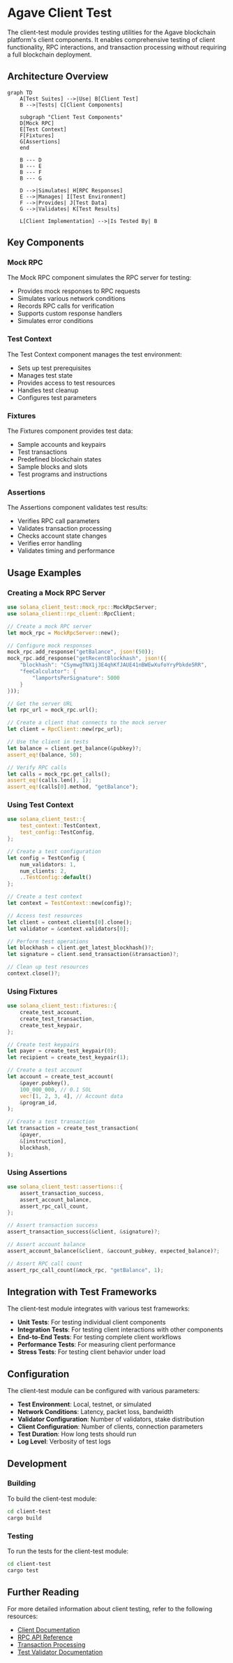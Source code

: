 # Agave Client Test

The client-test module provides testing utilities for the Agave blockchain platform's client components. It enables comprehensive testing of client functionality, RPC interactions, and transaction processing without requiring a full blockchain deployment.

## Architecture Overview

```mermaid
graph TD
    A[Test Suites] -->|Use| B[Client Test]
    B -->|Tests| C[Client Components]
    
    subgraph "Client Test Components"
    D[Mock RPC]
    E[Test Context]
    F[Fixtures]
    G[Assertions]
    end
    
    B --- D
    B --- E
    B --- F
    B --- G
    
    D -->|Simulates| H[RPC Responses]
    E -->|Manages| I[Test Environment]
    F -->|Provides| J[Test Data]
    G -->|Validates| K[Test Results]
    
    L[Client Implementation] -->|Is Tested By| B
```

## Key Components

### Mock RPC
The Mock RPC component simulates the RPC server for testing:
- Provides mock responses to RPC requests
- Simulates various network conditions
- Records RPC calls for verification
- Supports custom response handlers
- Simulates error conditions

### Test Context
The Test Context component manages the test environment:
- Sets up test prerequisites
- Manages test state
- Provides access to test resources
- Handles test cleanup
- Configures test parameters

### Fixtures
The Fixtures component provides test data:
- Sample accounts and keypairs
- Test transactions
- Predefined blockchain states
- Sample blocks and slots
- Test programs and instructions

### Assertions
The Assertions component validates test results:
- Verifies RPC call parameters
- Validates transaction processing
- Checks account state changes
- Verifies error handling
- Validates timing and performance

## Usage Examples

### Creating a Mock RPC Server

```rust
use solana_client_test::mock_rpc::MockRpcServer;
use solana_client::rpc_client::RpcClient;

// Create a mock RPC server
let mock_rpc = MockRpcServer::new();

// Configure mock responses
mock_rpc.add_response("getBalance", json!(50));
mock_rpc.add_response("getRecentBlockhash", json!({
    "blockhash": "CSymwgTNX1j3E4qhKfJAUE41nBWEwXufoYryPbkde5RR",
    "feeCalculator": {
        "lamportsPerSignature": 5000
    }
}));

// Get the server URL
let rpc_url = mock_rpc.url();

// Create a client that connects to the mock server
let client = RpcClient::new(rpc_url);

// Use the client in tests
let balance = client.get_balance(&pubkey)?;
assert_eq!(balance, 50);

// Verify RPC calls
let calls = mock_rpc.get_calls();
assert_eq!(calls.len(), 1);
assert_eq!(calls[0].method, "getBalance");
```

### Using Test Context

```rust
use solana_client_test::{
    test_context::TestContext,
    test_config::TestConfig,
};

// Create a test configuration
let config = TestConfig {
    num_validators: 1,
    num_clients: 2,
    ..TestConfig::default()
};

// Create a test context
let context = TestContext::new(config)?;

// Access test resources
let client = context.clients[0].clone();
let validator = &context.validators[0];

// Perform test operations
let blockhash = client.get_latest_blockhash()?;
let signature = client.send_transaction(&transaction)?;

// Clean up test resources
context.close()?;
```

### Using Fixtures

```rust
use solana_client_test::fixtures::{
    create_test_account,
    create_test_transaction,
    create_test_keypair,
};

// Create test keypairs
let payer = create_test_keypair(0);
let recipient = create_test_keypair(1);

// Create a test account
let account = create_test_account(
    &payer.pubkey(),
    100_000_000, // 0.1 SOL
    vec![1, 2, 3, 4], // Account data
    &program_id,
);

// Create a test transaction
let transaction = create_test_transaction(
    &payer,
    &[instruction],
    blockhash,
);
```

### Using Assertions

```rust
use solana_client_test::assertions::{
    assert_transaction_success,
    assert_account_balance,
    assert_rpc_call_count,
};

// Assert transaction success
assert_transaction_success(&client, &signature)?;

// Assert account balance
assert_account_balance(&client, &account_pubkey, expected_balance)?;

// Assert RPC call count
assert_rpc_call_count(&mock_rpc, "getBalance", 1);
```

## Integration with Test Frameworks

The client-test module integrates with various test frameworks:

- **Unit Tests**: For testing individual client components
- **Integration Tests**: For testing client interactions with other components
- **End-to-End Tests**: For testing complete client workflows
- **Performance Tests**: For measuring client performance
- **Stress Tests**: For testing client behavior under load

## Configuration

The client-test module can be configured with various parameters:

- **Test Environment**: Local, testnet, or simulated
- **Network Conditions**: Latency, packet loss, bandwidth
- **Validator Configuration**: Number of validators, stake distribution
- **Client Configuration**: Number of clients, connection parameters
- **Test Duration**: How long tests should run
- **Log Level**: Verbosity of test logs

## Development

### Building

To build the client-test module:

```bash
cd client-test
cargo build
```

### Testing

To run the tests for the client-test module:

```bash
cd client-test
cargo test
```

## Further Reading

For more detailed information about client testing, refer to the following resources:

- [Client Documentation](../client/README.md)
- [RPC API Reference](https://docs.anza.xyz/api/http)
- [Transaction Processing](https://docs.anza.xyz/validator/transaction-processing)
- [Test Validator Documentation](../test-validator/README.md)